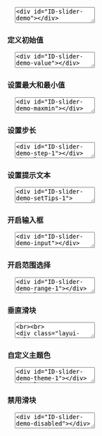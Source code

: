 <pre class="layui-code" lay-options="{preview: true, text: {preview: '基础用法'}, layout: ['preview', 'code'], tools: ['full']}">
  <textarea>
<div id="ID-slider-demo"></div>

<!-- import layui -->
<script>
layui.use(function(){
  var slider = layui.slider;

  // 渲染
  slider.render({
    elem: '#ID-slider-demo'
  });
});
</script>
  </textarea>
</pre>

<h3 id="demo-value" class="ws-anchor ws-bold">定义初始值</h3>

<pre class="layui-code" lay-options="{preview: true, layout: ['preview', 'code'], tools: ['full']}">
  <textarea>
<div id="ID-slider-demo-value"></div>

<!-- import layui -->
<script>
layui.use(function(){
  var slider = layui.slider;

  // 渲染
  slider.render({
    elem: '#ID-slider-demo-value',
    value: 20 //初始值
  });
});
</script>
  </textarea>
</pre>

<h3 id="demo-maxmin" class="ws-anchor ws-bold">设置最大和最小值</h3>

<pre class="layui-code" lay-options="{preview: true, layout: ['preview', 'code'], tools: ['full']}">
  <textarea>
<div id="ID-slider-demo-maxmin"></div>

<!-- import layui -->
<script>
layui.use(function(){
  var slider = layui.slider;

  // 渲染
  slider.render({
    elem: '#ID-slider-demo-maxmin',
    min: 20, // 最小值
    max: 50 // 最大值
  });
});
</script>
  </textarea>
</pre>

<h3 id="demo-step" class="ws-anchor ws-bold">设置步长</h3>

<pre class="layui-code" lay-options="{preview: true, layout: ['preview', 'code'], tools: ['full']}">
  <textarea>
<div id="ID-slider-demo-step-1"></div>
<hr class="ws-space-16">
<div id="ID-slider-demo-step-2"></div>

<!-- import layui -->
<script>
layui.use(function(){
  var slider = layui.slider;

  // 渲染
  slider.render({
    elem: '#ID-slider-demo-step-1',
    step: 10 // 步长
  });

  slider.render({
    elem: '#ID-slider-demo-step-2',
    step: 10, // 步长
    showstep: true // 开启间隔点
  });
});
</script>
  </textarea>
</pre>

<h3 id="demo-setTips" class="ws-anchor ws-bold">设置提示文本</h3>

<pre class="layui-code" lay-options="{preview: true, layout: ['preview', 'code'], tools: ['full']}">
  <textarea>
<div id="ID-slider-demo-setTips-1"></div>
<hr class="ws-space-16">
<div id="ID-slider-demo-setTips-2"></div>
<div id="ID-slider-demo-setTips-result"></div>
<hr class="ws-space-16">
<hr class="ws-space-16">
<div id="ID-slider-demo-setTips-tipsAlways"></div>

<!-- import layui -->
<script>
layui.use(function(){
  var slider = layui.slider;
  var $ = layui.$;

  // 渲染
  slider.render({
    elem: '#ID-slider-demo-setTips-1',
    min: 20,
    max: 1000,
    setTips: function(value){ // 自定义提示文本
     return value + 'GB';
    }
  });
  slider.render({
    elem: '#ID-slider-demo-setTips-2',
    tips: false, // 关闭默认提示层
    change: function(value){
      $('#ID-slider-demo-setTips-result').html('当前数值：'+ value);
    }
  });
  slider.render({
    elem: '#ID-slider-demo-setTips-tipsAlways',
    tips: true, // 开启提示文本
    tipsAlways: true // 开启始终显示提示文本
  });
});
</script>
  </textarea>
</pre>

<h3 id="demo-input" class="ws-anchor ws-bold">开启输入框</h3>

<pre class="layui-code" lay-options="{preview: true, layout: ['preview', 'code'], tools: ['full']}">
  <textarea>
<div id="ID-slider-demo-input"></div>

<!-- import layui -->
<script>
layui.use(function(){
  var slider = layui.slider;

  // 渲染
  slider.render({
    elem: '#ID-slider-demo-input',
    input: true //输入框
  });
});
</script>
  </textarea>
</pre>

<h3 id="demo-range" class="ws-anchor ws-bold">开启范围选择</h3>

<pre class="layui-code" lay-options="{preview: true, layout: ['preview', 'code'], tools: ['full']}">
  <textarea>
<div id="ID-slider-demo-range-1"></div>
<hr class="ws-space-16">
<div id="ID-slider-demo-range-2"></div>

<!-- import layui -->
<script>
layui.use(function(){
  var slider = layui.slider;
  var layer = layui.layer;

  // 渲染
  slider.render({
    elem: '#ID-slider-demo-range-1',
    value: 40, // 初始值
    range: true, // 范围选择
    done: function(vals){
      layer.msg('开始值：'+ vals[0] + '、结尾值：'+ vals[1]);
    }
  });
  slider.render({
    elem: '#ID-slider-demo-range-2',
    value: [30, 60], // 初始值
    range: true // 范围选择
  });
});
</script>
  </textarea>
</pre>

<h3 id="demo-vertical" class="ws-anchor ws-bold">垂直滑块</h3>

<pre class="layui-code" lay-options="{preview: true, layout: ['preview', 'code'], tools: ['full']}">
  <textarea>
<br><br>
<div class="layui-inline" style="margin-right: 32px;" id="ID-slider-demo-vertical-1"></div>
<div class="layui-inline" style="margin-right: 32px;" id="ID-slider-demo-vertical-2"></div>
<div class="layui-inline" style="margin-right: 32px;" id="ID-slider-demo-vertical-3"></div>
<div class="layui-inline" id="ID-slider-demo-vertical-4"></div>

<!-- import layui -->
<script>
layui.use(function(){
  var slider = layui.slider;

  // 渲染
  slider.render({
    elem: '#ID-slider-demo-vertical-1',
    type: 'vertical' // 垂直滑块
  });
  slider.render({
    elem: '#ID-slider-demo-vertical-2',
    value: 30,
    type: 'vertical' // 垂直滑块
  });
  slider.render({
    elem: '#ID-slider-demo-vertical-3',
    value: 50,
    range: true, // 范围选择
    type: 'vertical' // 垂直滑块
  });
  slider.render({
    elem: '#ID-slider-demo-vertical-4',
    value: 80,
    input: true, // 输入框
    type: 'vertical' // 垂直滑块
  });
});
</script>
  </textarea>
</pre>

<h3 id="demo-theme" class="ws-anchor ws-bold">自定义主题色</h3>

<pre class="layui-code" lay-options="{preview: true, layout: ['preview', 'code'], tools: ['full']}">
  <textarea>
<div id="ID-slider-demo-theme-1"></div>
<hr class="ws-space-16">
<div id="ID-slider-demo-theme-2"></div>
<hr class="ws-space-16">
<div id="ID-slider-demo-theme-3"></div>

<!-- import layui -->
<script>
layui.use(function(){
  var slider = layui.slider;

  // 渲染
  slider.render({
    elem: '#ID-slider-demo-theme-1',
    theme: '#1E9FFF' // 主题色
  });
  slider.render({
    elem: '#ID-slider-demo-theme-2',
    value: 50,
    theme: '#16b777' // 主题色
  });
  slider.render({
    elem: '#ID-slider-demo-theme-3',
    value: [30, 70],
    range: true,
    theme: '#FF5722' // 主题色
  });
});
</script>
  </textarea>
</pre>

<h3 id="demo-disabled" class="ws-anchor ws-bold">禁用滑块</h3>

<pre class="layui-code" lay-options="{preview: true, layout: ['preview', 'code'], tools: ['full']}">
  <textarea>
<div id="ID-slider-demo-disabled"></div>

<!-- import layui -->
<script>
layui.use(function(){
  var slider = layui.slider;

  // 渲染
  slider.render({
    elem: '#ID-slider-demo-disabled',
    value: 35,
    disabled: true // 禁用滑块
  });
});
</script>
  </textarea>
</pre>
